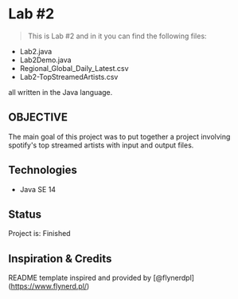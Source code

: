 # Lab #2 
> This is Lab #2 and in it you can find the following files:
- Lab2.java
- Lab2Demo.java
- Regional_Global_Daily_Latest.csv
- Lab2-TopStreamedArtists.csv
<p>all written in the Java language.</p>

## OBJECTIVE
The main goal of this project was to put together a project involving spotify's 
top streamed artists with input and output files.

## Technologies
* Java SE 14

## Status
Project is: Finished

## Inspiration & Credits
README template inspired and provided by [@flynerdpl] (https://www.flynerd.pl/)